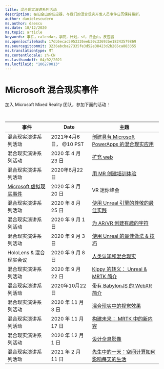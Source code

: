 ```yaml
---
title: 混合现实演讲系列活动
description: 在旧金山的反应器，与我们的混合现实开发人员事件日历保持最新。
author: danielescudero
ms.author: daescu
ms.date: 10/12/2020
ms.topic: article
keywords: 事件，calendar，学院，计划，sf，旧金山，反应器
ms.openlocfilehash: 17db5ecac5953326eeb30c33693be18243579869
ms.sourcegitcommit: 3236abcba27335fe3d52e38423d2b265ca883355
ms.translationtype: MT
ms.contentlocale: zh-CN
ms.lasthandoff: 04/02/2021
ms.locfileid: "106270013"
---
```

# <a name="microsoft-mixed-reality-events"></a>Microsoft 混合现实事件

加入 Microsoft Mixed Reality 团队，参加下面的活动！

<br>

|事件|Date|主题|
|-------------|-------------|-----|
| 混合现实演讲系列活动|2021年4月6日， @10 PST|[创建具有 Microsoft PowerApps 的混合现实应用](https://www.meetup.com/hololens-mr/events/277257132)|
| 混合现实演讲系列活动|2020 年 4 月 23 日|[扩充 web](https://channel9.msdn.com/Shows/Docs-Mixed-Reality/Augmenting-WebXR-Standards)|
| 混合现实演讲系列活动|2020年6月22日|[用 MR 创建培训体验](https://channel9.msdn.com/Shows/Docs-Mixed-Reality/Educational-Experiences-in-MR)|
| [Microsoft 虚拟现实事件](https://www.meetup.com/hololens-mr/events/272364822/)|2020 年 8 月 20 日|VR 迷你峰会|
| 混合现实演讲系列活动|2020 年 8 月 25 日|[使用 Unreal 引擎的尊敬的最佳实践](https://channel9.msdn.com/Shows/Docs-Mixed-Reality/Tips-and-Best-Practices-for-using-UE4-in-MR)|
| 混合现实演讲系列活动|2020 年 9 月 1 日|[为 AR/VR 创建有趣的字符](https://channel9.msdn.com/Shows/Docs-Mixed-Reality/Creating-Entertaining-Characters-for-Mixed-Reality)|
| 混合现实演讲系列活动|2020 年 9 月 3 日|[使用 Unreal 的最佳做法 & 技巧](https://channel9.msdn.com/Shows/Docs-Mixed-Reality/Tips-and-Best-Practices-for-using-UE4-in-MR)|
| HoloLens & 混合现实会议|2020 年 9 月 8 日|[人类认知和混合现实](https://channel9.msdn.com/Shows/Docs-Mixed-Reality/Human-Perception-and-Mixed-Reality)|
| 混合现实演讲系列活动|2020 年 9 月 22 日|[Kippy 的转义： Unreal & MRTK 简介](../develop/unreal/unreal-kippys-escape.md)|
| 混合现实演讲系列活动|2020年10月22日|[带有 BabylonJS 的 WebXR 简介](https://channel9.msdn.com/Shows/Docs-Mixed-Reality/Adding-Augmented-Reality-to-your-Typescript-Project)|
| 混合现实演讲系列活动|2020 年 11 月 3 日|[混合现实中的视觉效果](https://channel9.msdn.com/Shows/Mixed-Reality/Visual-Effects-in-Mixed-Reality)|
| 混合现实演讲系列活动|2020 年 11 月 17 日|[构建未来： MRTK 中的新内容](https://channel9.msdn.com/Shows/Docs-Mixed-Reality/Building-the-Future-Whats-New-in-the-Mixed-Reality-Toolkit)|
| 混合现实演讲系列活动|2020 年 12 月 1 日|[设计全息影像](https://channel9.msdn.com/Shows/Docs-Mixed-Reality/Making-of-Designing-Holograms)|
| 混合现实演讲系列活动|2021 年 2 月 11 日|[先生中的一天：空间计算如何影响每天的生活](https://channel9.msdn.com/Shows/Mixed-Reality/One-Day-In-MR-How-Spatial-Computing-Effects-Every-Day-Life)|
